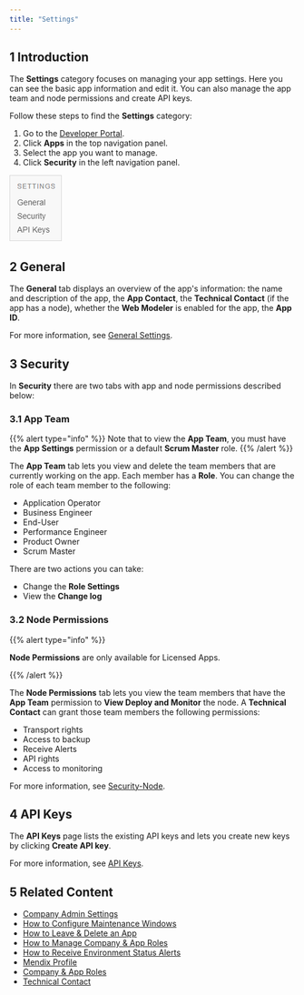 ```yaml
---
title: "Settings"
---
```


## 1 Introduction

The **Settings** category focuses on managing your app settings. Here you can see the basic app information and edit it. You can also manage the app team and node permissions and create API keys.

Follow these steps to find the **Settings** category:

1.  Go to the [Developer Portal](http://home.mendix.com).
2.  Click **Apps** in the top navigation panel.
4.  Select the app you want to manage.
5.  Click **Security** in the left navigation panel.

  ![](attachments/settings.png)

## 2 General

The **General** tab displays an overview of the app's information: the name and description of the app, the **App Contact**, the **Technical Contact** (if the app has a node), whether the **Web Modeler** is enabled for the app, the **App ID**.

For more information, see [General Settings](general-settings).

## 3 Security

In **Security** there are two tabs with app and node permissions described below:

### 3.1 App Team

{{% alert type="info" %}}
Note that to view the **App Team**, you must have the **App Settings** permission or a default **Scrum Master** role.
{{% /alert %}}

The **App Team** tab lets you view and delete the team members that are currently working on the app. Each member has a **Role**. You can change the role of each team member to the following:

* Application Operator
* Business Engineer
* End-User
* Performance Engineer
* Product Owner
* Scrum Master

There are two actions you can take:

*   Change the **Role Settings**
*   View the **Change log**

### 3.2 Node Permissions

{{% alert type="info" %}}

**Node Permissions** are only available for Licensed Apps.

{{% /alert %}}

The **Node Permissions** tab lets you view the team members that have the **App Team** permission to **View Deploy and Monitor** the node. A **Technical Contact** can grant those team members the following permissions:

* Transport rights
* Access to backup
* Receive Alerts
* API rights
* Access to monitoring

For more information, see [Security-Node](/developerportal/settings/node-permissions).

## 4 API Keys

The **API Keys** page lists the existing API keys and lets you create new keys by clicking **Create API key**.

For more information, see [API Keys](/developerportal/settings/api-key).

## 5 Related Content

* [Company Admin Settings](/developerportal/company-app-roles/companyadmin-settings)
* [How to Configure Maintenance Windows](/developerportal/deploy/maintenance-windows)
* [How to Leave & Delete an App](../company-app-roles/deactivate-activate-app)
* [How to Manage Company & App Roles](../company-app-roles/manage-roles)
* [How to Receive Environment Status Alerts](/developerportal/howto/receive-alerts)
* [Mendix Profile](../mendix-profile/index)
* [Company & App Roles](../company-app-roles/index)
* [Technical Contact](../company-app-roles/technical-contact)
